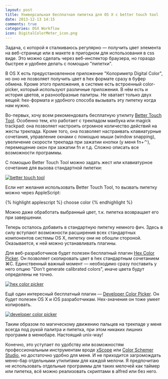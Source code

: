 ```yaml
---
layout: post
title: Универсальная бесплатная пипетка для OS X с better touch tool
date: 2013-12-13 14:15
comments: true
categories: OSX Workflow
icon: DigitalColorMeter_icon.png
---
```


Задача, с которой я сталкиваюсь регулярно — получить цвет элемента на веб-странице или в макете в пригодном для использования в css виде. Это можно сделать через веб-инспектор браузера, но гораздо быстрее и удобнее делать с помощью "пипетки".

В OS X есть предустановленное приложение "Колориметр Digital Color", но оно не позволяет получить цвет в hex формате сразу в буфер обмена. Кроме этого приложения, в системе есть встроенный color-picker, который используют различные приложения. В нём есть и история цветов, и разнообразные палитры. Не хватает только двух вещей: hex-формата и удобного способа вызывать эту пипетку когда нам нужно.

Во-первых, хочу всем рекомендовать бесплатную утилиту [Better Touch Tool](http://www.boastr.net/). Особенно тем, кто работает с трекпадом макбука или magick trackpad: она позволяет настроить огромное количество действий на жесты трекпада. Кроме того, она позволяет настраивать клавиатурные сочетания, управление окнами с помощью мыши (window snapping), увеличение скорости трекпада при зажатии кнопки (у меня fn+⌃), перемещение окон при зажатии fn и т.д. Сложно описать все возможности программы.

С помощью Better Touch Tool можно задать жест или клавиатурное сочетание для вызова стандартной пипетки:
<!--more-->

<a class="screenshot" href="https://www.monosnap.com/image/MlTsxxtEMVHb9hQZCTiX7k8B9.png" rel="screenshot" title="Вызов пипетки в Better Touch Tool на последовательности тапов"><img src="https://www.monosnap.com/image/MlTsxxtEMVHb9hQZCTiX7k8B9.png" alt="better touch tool" /></a>

Если нет желания использовать Better Touch Tool, то вызвать пипетку можно через AppleScript:

{% highlight applescript %}
choose color
{% endhighlight %}

Можно даже обработать выбранный цвет, т.к. пипетка возвращает его при завершении.

Теперь осталось добавить в стандартную пипетку немного фич. Здесь в силу вступают возможности расширения всех стандартных компонентов системы OS X, пипетку они не обошли стороной. Оказывается, к ней можно устанавливать плагины.

Для веб-разработчиков будет полезен бесплатный плагин [Hex Color Picker](http://wafflesoftware.net/hexpicker/). Он позволяет скопировать цвет в hex стандартным сочетанием ⌘C. Единственный важный момент — необходимо сразу поставить у него опцию "Don't generate calibrated colors", иначе цвета будут определены не точно.

<a class="screenshot" href="https://www.monosnap.com/image/PXg8UIeXBw4jzOBM5dgnxGfm0.png" rel="screenshot"><img src="https://www.monosnap.com/image/PXg8UIeXBw4jzOBM5dgnxGfm0.png" alt="hex color picker" /></a>

Ещё один интересный бесплатный плагин — [Developer Color Picker](http://download.panic.com/picker/). Он будет полезен OS X и iOS разработчикам. Hex-значения он тоже умеет копировать.

<a class="screenshot" href="https://www.monosnap.com/image/A9oYJjVUNeHMyHH7Yrjbs4xul.png" rel="screenshot"><img src="https://www.monosnap.com/image/A9oYJjVUNeHMyHH7Yrjbs4xul.png" alt="developer color picker" /></a>

Таким образом по магическому движению пальцев на трекпаде у меня всегда под рукой палитра и пипетка, при этом никаких лишних программ в менюбаре. Настоящий unix-way!

Конечно, это уступает по удобству или возможностям профессиональным инструментам вроде [xScope][5343-001] или [Color Schemer Studio][5343-002], но достаточно удобно для меня. И не приходится загромождать меню-бар отдельными утилитами для каждой мелочи. Я предпочитаю не использовать отдельные программы для таких мелочей как таймер или пипетка, всё можно реализовать скриптами в alfred или без него.

[5343-001]: https://itunes.apple.com/us/app/xscope/id447661441?mt=12&uo=4&at=10l4tL&ct=searchlink
[5343-002]: https://itunes.apple.com/us/app/colorschemer-studio/id417896628?mt=12&uo=4&at=10l4tL&ct=searchlink